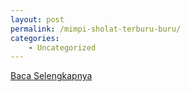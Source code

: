 ```yaml
---
layout: post
permalink: /mimpi-sholat-terburu-buru/
categories:
    - Uncategorized
---
```


[Baca Selengkapnya](/04)